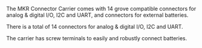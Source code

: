 <FeatureDescription>

The MKR Connector Carrier comes with 14 grove compatible connectors for analog & digital I/O, I2C and UART, and connectors for external batteries.

</FeatureDescription>

<FeatureList>

<Feature title="Grove connectors" image="connection">

There is a total of 14 connectors for analog & digital I/O, I2C and UART.

<FeatureLink title="Datasheet" url="https://www.seeedstudio.com/category/Sensor-for-Grove-c-24.html" download blank/>
</Feature>

<Feature title="Screw terminals for battery" image="power">

The carrier has screw terminals to easily and robustly connect batteries.

</Feature>

</FeatureList>
